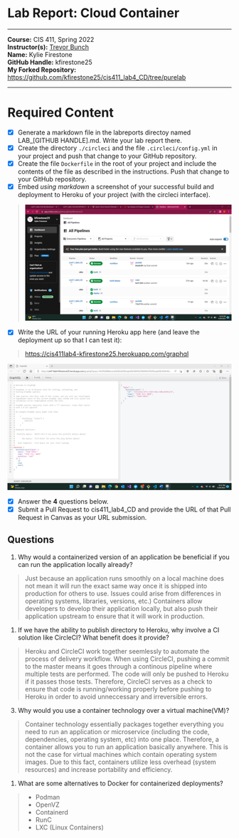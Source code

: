 # Lab Report: Cloud Container
___
**Course:** CIS 411, Spring 2022  
**Instructor(s):** [Trevor Bunch](https://github.com/trevordbunch)  
**Name:** Kylie Firestone  
**GitHub Handle:** kfirestone25  
**My Forked Repository:** https://github.com/kfirestone25/cis411_lab4_CD/tree/purelab
___

# Required Content

- [X] Generate a markdown file in the labreports directoy named LAB_[GITHUB HANDLE].md. Write your lab report there.
- [X] Create the directory ```./circleci``` and the file ```.circleci/config.yml``` in your project and push that change to your GitHub repository.
- [X] Create the file ```Dockerfile``` in the root of your project and include the contents of the file as described in the instructions. Push that change to your GitHub repository.
- [X] Embed _using markdown_ a screenshot of your successful build and deployment to Heroku of your project (with the circleci interface).  
> ![Build and Deployment](../assets/circleCI.png)
- [X] Write the URL of your running Heroku app here (and leave the deployment up so that I can test it):  
> https://cis411lab4-kfirestone25.herokuapp.com/graphql

![Success](../assets/graphql.png)

- [X] Answer the **4** questions below.
- [X] Submit a Pull Request to cis411_lab4_CD and provide the URL of that Pull Request in Canvas as your URL submission.

## Questions
1. Why would a containerized version of an application be beneficial if you can run the application locally already?
> Just because an application runs smoothly on a local machine does not mean it will run the exact same way once it is shipped into production for others to use. Issues could arise from differences in operating systems, libraries, versions, etc.) Containers allow developers to develop their application locally, but also push their application upstream to ensure that it will work in production. 
1. If we have the ability to publish directory to Heroku, why involve a CI solution like CircleCI? What benefit does it provide?
> Heroku and CircleCI work together seemlessly to automate the process of delivery workflow. When using CircleCI, pushing a commit to the master means it goes through a continous pipeline where multiple tests are performed. The code will only be pushed to Heroku if it passes those tests. Therefore, CircleCI serves as a check to ensure that code is running/working properly before pushing to Heroku in order to avoid unneccessary and irreversible errors. 
3. Why would you use a container technology over a virtual machine(VM)?
> Container technology essentially packages together everything you need to run an application or microservice (including the code, dependencies, operating system, etc) into one place. Therefore, a container allows you to run an application basically anywhere. This is not the case for virtual machines which contain operating system images. Due to this fact, containers utilize less overhead (system resources) and increase portability and efficiency. 
1. What are some alternatives to Docker for containerized deployments?
> * Podman
> * OpenVZ
> * Containerd
> * RunC
> * LXC (Linux Containers)
